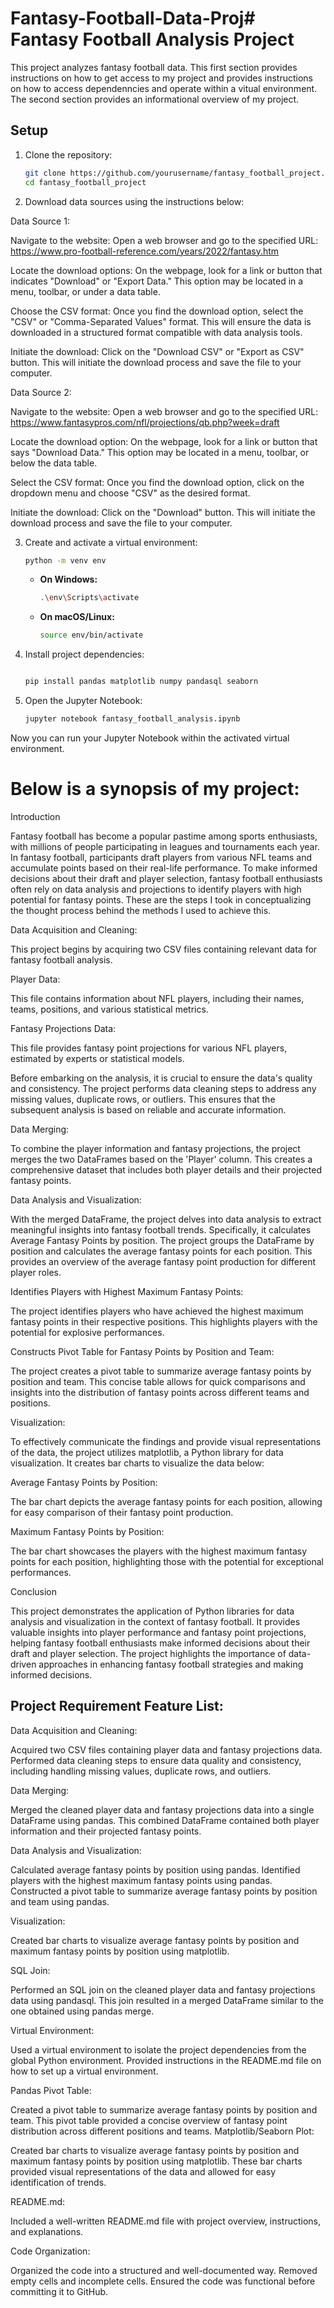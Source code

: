 # Fantasy-Football-Data-Proj# Fantasy Football Analysis Project

This project analyzes fantasy football data. This first section provides instructions on how to get
access to my project and provides instructions on how to access dependenncies and operate within
a vitual environment. The second section provides an informational overview of my project.

## Setup

1. Clone the repository:

    ```bash
    git clone https://github.com/yourusername/fantasy_football_project.git
    cd fantasy_football_project
    ```


2. Download data sources using the instructions below:

Data Source 1:

Navigate to the website: Open a web browser and go to the specified URL: https://www.pro-football-reference.com/years/2022/fantasy.htm

Locate the download options: On the webpage, look for a link or button that indicates "Download" or "Export Data." This option may be located in a menu, toolbar, or under a data table.

Choose the CSV format: Once you find the download option, select the "CSV" or "Comma-Separated Values" format. This will ensure the data is downloaded in a structured format compatible with data analysis tools.

Initiate the download: Click on the "Download CSV" or "Export as CSV" button. This will initiate the download process and save the file to your computer.


Data Source 2:

Navigate to the website: Open a web browser and go to the specified URL: https://www.fantasypros.com/nfl/projections/qb.php?week=draft

Locate the download option: On the webpage, look for a link or button that says "Download Data." This option may be located in a menu, toolbar, or below the data table.

Select the CSV format: Once you find the download option, click on the dropdown menu and choose "CSV" as the desired format.

Initiate the download: Click on the "Download" button. This will initiate the download process and save the file to your computer.






3. Create and activate a virtual environment:

    ```bash
    python -m venv env
    ```

    - **On Windows:**
        ```bash
        .\env\Scripts\activate
        ```

    - **On macOS/Linux:**
        ```bash
        source env/bin/activate
        ```

4. Install project dependencies:

    ```bash
    
    pip install pandas matplotlib numpy pandasql seaborn

    ```

5. Open the Jupyter Notebook:

    ```bash
    jupyter notebook fantasy_football_analysis.ipynb
    ```

Now you can run your Jupyter Notebook within the activated virtual environment.


# Below is a synopsis of my project:  

Introduction

Fantasy football has become a popular pastime among sports enthusiasts, with millions of people participating in leagues and tournaments each year. In fantasy football, participants draft players from various NFL teams and accumulate points based on their real-life performance. To make informed decisions about their draft and player selection, fantasy football enthusiasts often rely on data analysis and projections to identify players with high potential for fantasy points. These are the steps I took in conceptualizing the thought process behind the methods I used to achieve this.


Data Acquisition and Cleaning:

This project begins by acquiring two CSV files containing relevant data for fantasy football analysis.

Player Data: 

This file contains information about NFL players, including their names, teams, positions, and various statistical metrics.

Fantasy Projections Data: 

This file provides fantasy point projections for various NFL players, estimated by experts or statistical models.

Before embarking on the analysis, it is crucial to ensure the data's quality and consistency. The project performs data cleaning steps to address any missing values, duplicate rows, or outliers. This ensures that the subsequent analysis is based on reliable and accurate information.

Data Merging:

To combine the player information and fantasy projections, the project merges the two DataFrames based on the 'Player' column. This creates a comprehensive dataset that includes both player details and their projected fantasy points.

Data Analysis and Visualization:

With the merged DataFrame, the project delves into data analysis to extract meaningful insights into fantasy football trends. Specifically, it calculates Average Fantasy Points by position. The project groups the DataFrame by position and calculates the average fantasy points for each position. This provides an overview of the average fantasy point production for different player roles.

Identifies Players with Highest Maximum Fantasy Points: 

The project identifies players who have achieved the highest maximum fantasy points in their respective positions. This highlights players with the potential for explosive performances.

Constructs Pivot Table for Fantasy Points by Position and Team: 

The project creates a pivot table to summarize average fantasy points by position and team. This concise table allows for quick comparisons and insights into the distribution of fantasy points across different teams and positions.

Visualization:

To effectively communicate the findings and provide visual representations of the data, the project utilizes matplotlib, a Python library for data visualization. It creates bar charts to visualize the data below:

Average Fantasy Points by Position: 

The bar chart depicts the average fantasy points for each position, allowing for easy comparison of their fantasy point production.

Maximum Fantasy Points by Position: 

The bar chart showcases the players with the highest maximum fantasy points for each position, highlighting those with the potential for exceptional performances.

Conclusion

This project demonstrates the application of Python libraries for data analysis and visualization in the context of fantasy football. It provides valuable insights into player performance and fantasy point projections, helping fantasy football enthusiasts make informed decisions about their draft and player selection. The project highlights the importance of data-driven approaches in enhancing fantasy football strategies and making informed decisions.


## Project Requirement Feature List:

Data Acquisition and Cleaning:

Acquired two CSV files containing player data and fantasy projections data.
Performed data cleaning steps to ensure data quality and consistency, including handling missing values, duplicate rows, and outliers.

Data Merging:

Merged the cleaned player data and fantasy projections data into a single DataFrame using pandas.
This combined DataFrame contained both player information and their projected fantasy points.

Data Analysis and Visualization:

Calculated average fantasy points by position using pandas.
Identified players with the highest maximum fantasy points using pandas.
Constructed a pivot table to summarize average fantasy points by position and team using pandas.

Visualization:

Created bar charts to visualize average fantasy points by position and maximum fantasy points by position using matplotlib.

SQL Join:

Performed an SQL join on the cleaned player data and fantasy projections data using pandasql.
This join resulted in a merged DataFrame similar to the one obtained using pandas merge.

Virtual Environment:

Used a virtual environment to isolate the project dependencies from the global Python environment.
Provided instructions in the README.md file on how to set up a virtual environment.

Pandas Pivot Table:

Created a pivot table to summarize average fantasy points by position and team.
This pivot table provided a concise overview of fantasy point distribution across different positions and teams.
Matplotlib/Seaborn Plot:

Created bar charts to visualize average fantasy points by position and maximum fantasy points by position using matplotlib.
These bar charts provided visual representations of the data and allowed for easy identification of trends.

README.md:

Included a well-written README.md file with project overview, instructions, and explanations.

Code Organization:

Organized the code into a structured and well-documented way.
Removed empty cells and incomplete cells.
Ensured the code was functional before committing it to GitHub.
